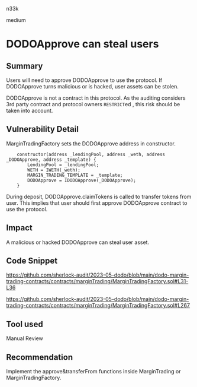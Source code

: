n33k

medium

# DODOApprove can steal users

## Summary

Users will need to approve DODOApprove to use the protocol. If DODOApprove turns malicious or is hacked, user assets can be stolen.

DODOApprove is not a contract in this protocol. As the auditing considers 3rd party contract and protocol owners `RESTRICT`ed , this risk should be taken into account. 

## Vulnerability Detail

MarginTradingFactory sets the DODOApprove address in constructor.

```solidity
    constructor(address _lendingPool, address _weth, address _DODOApprove, address _template) {
        LendingPool = _lendingPool;
        WETH = IWETH(_weth);
        MARGIN_TRADING_TEMPLATE = _template;
        DODOApprove = IDODOApprove(_DODOApprove);
    }
```

During deposit, DODOApprove.claimTokens is called to transfer tokens from user. This implies that user should first approve DODOApprove contract to use the protocol.

## Impact

A malicious or hacked DODOApprove can steal user asset.

## Code Snippet

https://github.com/sherlock-audit/2023-05-dodo/blob/main/dodo-margin-trading-contracts/contracts/marginTrading/MarginTradingFactory.sol#L31-L36

https://github.com/sherlock-audit/2023-05-dodo/blob/main/dodo-margin-trading-contracts/contracts/marginTrading/MarginTradingFactory.sol#L267

## Tool used

Manual Review

## Recommendation

Implement the approve&transferFrom functions inside MarginTrading or MarginTradingFactory.
